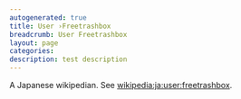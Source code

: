 ```yaml
---
autogenerated: true
title: User ›Freetrashbox
breadcrumb: User Freetrashbox
layout: page
categories: 
description: test description
---
```


A Japanese wikipedian. See [wikipedia:ja:user:freetrashbox](wikipedia_ja_user_freetrashbox ).
